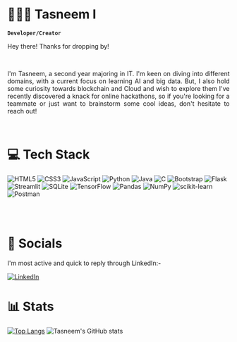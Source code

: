 # 🙋🏽‍♀ Tasneem I

**`Developer/Creator`**
<br>
<p>Hey there! Thanks for dropping by!</p><br>
<p style="text-align : justify;"> I'm Tasneem, a second year majoring in IT. I'm keen on diving into different domains, with a current focus on learning AI and big data. But, I also hold some curiosity towards blockchain and Cloud and wish to explore them 
I've recently discovered a knack for online hackathons, so if you're looking for a teammate or just want to brainstorm some cool ideas, don't hesitate to reach out! 
</p>
<br/>

# 💻 Tech Stack
<link rel="stylesheet" href="https://cdnjs.cloudflare.com/ajax/libs/font-awesome/6.2.0/css/all.min.css">


![HTML5](https://img.shields.io/badge/html5-%23E34F26.svg?style=for-the-badge&logo=html5&logoColor=white)
![CSS3](https://img.shields.io/badge/css3-%231572B6.svg?style=for-the-badge&logo=css3&logoColor=white)
![JavaScript](https://img.shields.io/badge/javascript-%23323330.svg?style=for-the-badge&logo=javascript&logoColor=%23F7DF1E)
![Python](https://img.shields.io/badge/python-3670A0?style=for-the-badge&logo=python&logoColor=ffdd54)
![Java](https://img.shields.io/badge/java-%23ED8B00.svg?style=for-the-badge&logo=openjdk&logoColor=white)
![C](https://img.shields.io/badge/c-%2300599C.svg?style=for-the-badge&logo=c&logoColor=white)
![Bootstrap](https://img.shields.io/badge/bootstrap-%238511FA.svg?style=for-the-badge&logo=bootstrap&logoColor=white)
![Flask](https://img.shields.io/badge/flask-%23000.svg?style=for-the-badge&logo=flask&logoColor=white)
![Streamlit](https://img.shields.io/badge/streamlit-%230088FF.svg?style=for-the-badge&logo=streamlit&logoColor=white)
![SQLite](https://img.shields.io/badge/sqlite-%2307405e.svg?style=for-the-badge&logo=sqlite&logoColor=white)
![TensorFlow](https://img.shields.io/badge/tensorflow-%23FF6F00.svg?style=for-the-badge&logo=tensorflow&logoColor=white)
![Pandas](https://img.shields.io/badge/pandas-%23150458.svg?style=for-the-badge&logo=pandas&logoColor=white)
![NumPy](https://img.shields.io/badge/numpy-%23013243.svg?style=for-the-badge&logo=numpy&logoColor=white)
![scikit-learn](https://img.shields.io/badge/scikit--learn-%23F7931E.svg?style=for-the-badge&logo=scikit-learn&logoColor=white)
![Postman](https://img.shields.io/badge/Postman-FF6C37?style=for-the-badge&logo=postman&logoColor=white)




<br><br>

# 📧 Socials

I'm most active and quick to reply through LinkedIn:- <br>

[![LinkedIn](https://img.shields.io/badge/linkedin-%230077B5.svg?style=for-the-badge&logo=linkedin&logoColor=white) ](https://www.linkedin.com/in/tasneem-i)

# 📊 Stats
[![Top Langs](https://github-readme-stats.vercel.app/api/top-langs/?username=Tasneem-I)](https://github.com/Tasneem-I/github-readme-stats)
![Tasneem's GitHub stats](https://github-readme-stats.vercel.app/api?username=Tasneem-I&show_icons=true&theme=radical&private=True)
<br/>
<br>
<br>

